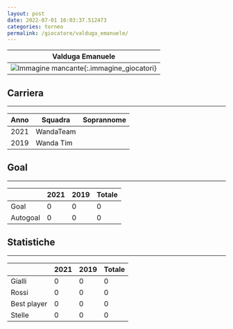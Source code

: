 ```yaml
---
layout: post
date: 2022-07-01 16:03:37.512473
categories: torneo
permalink: /giocatore/valduga_emanuele/
---
```

<link rel='stylesheets' href='./../assets/giocatori.css'>

| Valduga Emanuele |
|:-----:|
| ![Immagine mancante]('./../../assets/giocatori/valduga_emanuele.png){:.immagine_giocatori} |


## Carriera
----

|Anno|Squadra|Soprannome|
|:---:|---|---|
|2021|WandaTeam||
|2019|Wanda Tim||


## Goal
----

| |2021|2019| Totale |
|---|---|---|---|
|Goal|0|0|0|
|Autogoal|0|0|0|


## Statistiche
----

| |2021|2019| Totale |
|---|---|---|---|
|Gialli|0|0|0|
|Rossi|0|0|0|
|Best player|0|0|0|
|Stelle|0|0|0|